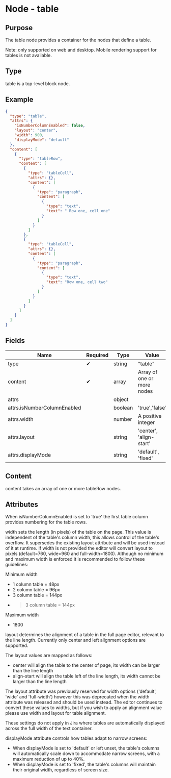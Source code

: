 # Node - table

## Purpose

The table node provides a container for the nodes that define a table.

Note: only supported on web and desktop. Mobile rendering support for tables is not available.

## Type

table is a top-level block node.

## Example

```json
{
  "type": "table",
  "attrs": {
    "isNumberColumnEnabled": false,
    "layout": "center",
    "width": 900,
    "displayMode": "default"
  },
  "content": [
    {
      "type": "tableRow",
      "content": [
        {
          "type": "tableCell",
          "attrs": {},
          "content": [
            {
              "type": "paragraph",
              "content": [
                {
                  "type": "text",
                  "text": " Row one, cell one"
                }
              ]
            }
          ]
        },
        {
          "type": "tableCell",
          "attrs": {},
          "content": [
            {
              "type": "paragraph",
              "content": [
                {
                  "type": "text",
                  "text": "Row one, cell two"
                }
              ]
            }
          ]
        }
      ]
    }
  ]
}
```

## Fields

| Name | Required | Type | Value |
| --- | --- | --- | --- |
| type | ✔ | string | "table" |
| content | ✔ | array | Array of one or more nodes |
| attrs | | object | |
| attrs.isNumberColumnEnabled | | boolean | 'true','false' |
| attrs.width | | number | A positive integer |
| attrs.layout | | string | 'center', 'align-start' |
| attrs.displayMode | | string | 'default', 'fixed' |

## Content

content takes an array of one or more tableRow nodes.

## Attributes

When isNumberColumnEnabled is set to 'true' the first table column provides numbering for the table rows.

width sets the length (in pixels) of the table on the page. This value is independent of the table's column width, this allows control of the table's overflow. It supersedes the existing layout attribute and will be used instead of it at runtime. If width is not provided the editor will convert layout to pixels (default=760, wide=960 and full-width=1800). Although no minimum and maximum width is enforced it is recommended to follow these guidelines:

Minimum width

* 1 column table = 48px
* 2 column table = 96px
* 3 column table = 144px
* > 3 column table = 144px

Maximum width

* 1800

layout determines the alignment of a table in the full page editor, relevant to the line length. Currently only center and left alignment options are supported.

The layout values are mapped as follows:

* center will align the table to the center of page, its width can be larger than the line length
* align-start will align the table left of the line length, its width cannot be larger than the line length

The layout attribute was previously reserved for width options ('default', 'wide' and 'full-width') however this was deprecated when the width attribute was released and should be used instead. The editor continues to convert these values to widths, but if you wish to apply an alignment value please use width and layout for table alignment.

These settings do not apply in Jira where tables are automatically displayed across the full width of the text container.

displayMode attribute controls how tables adapt to narrow screens:

* When displayMode is set to 'default' or left unset, the table's columns will automatically scale down to accommodate narrow screens, with a maximum reduction of up to 40%.
* When displayMode is set to 'fixed', the table's columns will maintain their original width, regardless of screen size.